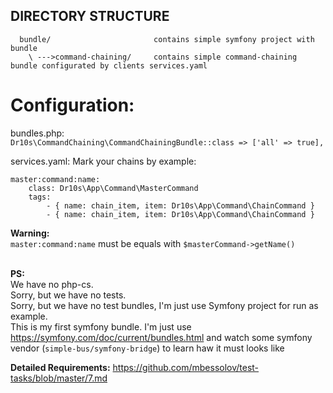 DIRECTORY STRUCTURE
-------------------

      bundle/                       contains simple symfony project with bundle
        \ --->command-chaining/     contains simple command-chaining bundle configurated by clients services.yaml 
# Configuration:

bundles.php: <br>
    `Dr10s\CommandChaining\CommandChainingBundle::class => ['all' => true],`

services.yaml: Mark your chains by example:
```  
master:command:name:
    class: Dr10s\App\Command\MasterCommand
    tags:
        - { name: chain_item, item: Dr10s\App\Command\ChainCommand }
        - { name: chain_item, item: Dr10s\App\Command\ChainCommand }

```

<b>Warning:</b><br>
`master:command:name` must be equals with `$masterCommand->getName()`

<br><b>PS:</b><br>
We have no php-cs. <br>
Sorry, but we have no tests. <br>
Sorry, but we have no test bundles, I'm just use Symfony project for run as example.<br>
This is my first symfony bundle. I'm just use https://symfony.com/doc/current/bundles.html and watch some symfony vendor (`simple-bus/symfony-bridge`) to learn haw it must looks like  


<b>Detailed Requirements:</b>
https://github.com/mbessolov/test-tasks/blob/master/7.md
